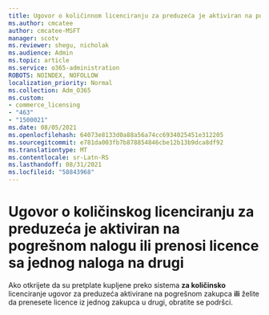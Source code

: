 ```yaml
---
title: Ugovor o količinnom licenciranju za preduzeća je aktiviran na pogrešnom nalogu
ms.author: cmcatee
author: cmcatee-MSFT
manager: scotv
ms.reviewer: shegu, nicholak
ms.audience: Admin
ms.topic: article
ms.service: o365-administration
ROBOTS: NOINDEX, NOFOLLOW
localization_priority: Normal
ms.collection: Adm_O365
ms.custom:
- commerce_licensing
- "463"
- "1500021"
ms.date: 08/05/2021
ms.openlocfilehash: 64073e8133d0a88a56a74cc6934025451e312205
ms.sourcegitcommit: e781da003fb7b878854846cbe12b13b9dca8df92
ms.translationtype: MT
ms.contentlocale: sr-Latn-RS
ms.lasthandoff: 08/31/2021
ms.locfileid: "58843968"
---
```

# <a name="volume-licensing-enterprise-agreement-activated-on-the-wrong-account-or-transferring-licenses-from-one-account-to-another"></a>Ugovor o količinskog licenciranju za preduzeća je aktiviran na pogrešnom nalogu ili prenosi licence sa jednog naloga na drugi

Ako otkrijete da su pretplate kupljene preko sistema **za količinsko** licenciranje ugovor za preduzeća aktivirane na  pogrešnom zakupca **ili** želite da prenesete licence iz jednog zakupca u drugi, obratite se podršci. [](https://go.microsoft.com/fwlink/p/?linkid=518322)